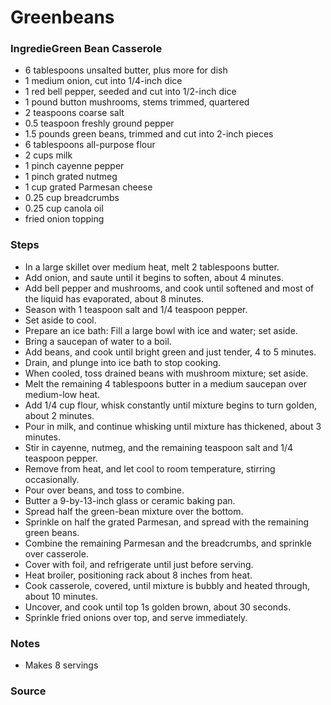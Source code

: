 # Greenbeans

### IngredieGreen Bean Casserole
* 6 tablespoons unsalted butter, plus more for dish
* 1 medium onion, cut into 1/4-inch dice
* 1 red bell pepper, seeded and cut into 1/2-inch dice
* 1 pound button mushrooms, stems trimmed, quartered
* 2 teaspoons coarse salt
* 0.5 teaspoon freshly ground pepper
* 1.5 pounds green beans, trimmed and cut into 2-inch pieces
* 6 tablespoons all-purpose flour
* 2 cups milk
* 1 pinch cayenne pepper
* 1 pinch grated nutmeg
* 1 cup grated Parmesan cheese
* 0.25 cup breadcrumbs
* 0.25 cup canola oil
* fried onion topping

### Steps
* In a large skillet over medium heat, melt 2 tablespoons butter.
* Add onion, and saute until it begins to soften, about 4 minutes.
* Add bell pepper and mushrooms, and cook until softened and most of the liquid has evaporated, about 8 minutes.
* Season with 1 teaspoon salt and 1/4 teaspoon pepper.
* Set aside to cool.
* Prepare an ice bath: Fill a large bowl with ice and water; set aside.
* Bring a saucepan of water to a boil.
* Add beans, and cook until bright green and just tender, 4 to 5 minutes.
* Drain, and plunge into ice bath to stop cooking.
* When cooled, toss drained beans with mushroom mixture; set aside.
* Melt the remaining 4 tablespoons butter in a medium saucepan over medium-low heat.
* Add 1/4 cup flour, whisk constantly until mixture begins to turn golden, about 2 minutes.
* Pour in milk, and continue whisking until mixture has thickened, about 3 minutes.
* Stir in cayenne, nutmeg, and the remaining teaspoon salt and 1/4 teaspoon pepper.
* Remove from heat, and let cool to room temperature, stirring occasionally.
* Pour over beans, and toss to combine.
* Butter a 9-by-13-inch glass or ceramic baking pan.
* Spread half the green-bean mixture over the bottom.
* Sprinkle on half the grated Parmesan, and spread with the remaining green beans.
* Combine the remaining Parmesan and the breadcrumbs, and sprinkle over casserole.
* Cover with foil, and refrigerate until just before serving.
* Heat broiler, positioning rack about 8 inches from heat.
* Cook casserole, covered, until mixture is bubbly and heated through, about 10 minutes.
* Uncover, and cook until top 1s golden brown, about 30 seconds.
* Sprinkle fried onions over top, and serve immediately.

### Notes
* Makes 8 servings

### Source
[//]: # (#thanksgiving #carbs #vegetables)
